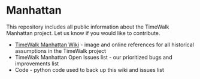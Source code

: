 # Manhattan

This repository includes all public information about the TimeWalk Manhattan project.  Let us know if you would like to contribute.

 * [TimeWalk Manhattan Wiki](https://github.com/TimeWalkOrg/Manhattan_public/wiki) - image and online references for all historical assumptions in the TimeWalk project
 * TimeWalk Manhattan Open Issues list - our prioritized bugs and improvements list
 * Code - python code used to back up this wiki and issues list
